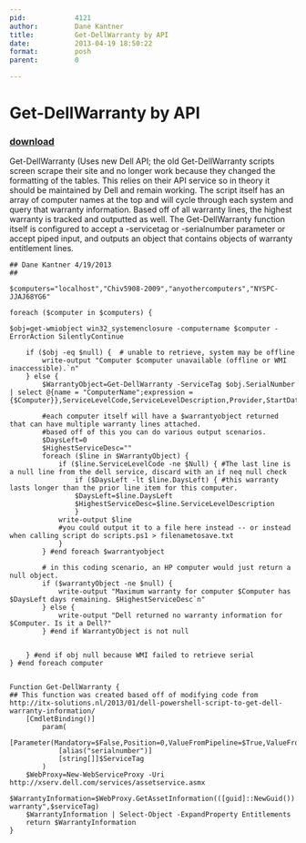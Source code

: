 ```yaml
---
pid:            4121
author:         Dane Kantner
title:          Get-DellWarranty by API
date:           2013-04-19 18:50:22
format:         posh
parent:         0

---
```


# Get-DellWarranty by API

### [download](//scripts/4121.ps1)

Get-DellWarranty (Uses new Dell API; the old Get-DellWarranty scripts screen scrape their site and no longer work because they changed the formatting of the tables. This relies on their API service so in theory it should be maintained by Dell and remain working. The script itself has an array of computer names at the top and will cycle through each system and query that warranty information. Based off of all warranty lines, the highest warranty is tracked and outputted as well.  The Get-DellWarranty function itself is configured to accept a -servicetag or -serialnumber parameter or accept piped input, and outputs an object that contains objects of warranty entitlement lines. 

```posh
## Dane Kantner 4/19/2013
##

$computers="localhost","Chiv5908-2009","anyothercomputers","NYSPC-JJAJ68YG6"

foreach ($computer in $computers) {

$obj=get-wmiobject win32_systemenclosure -computername $computer -ErrorAction SilentlyContinue

    if ($obj -eq $null) {  # unable to retrieve, system may be offline
        write-output "Computer $computer unavailable (offline or WMI inaccessible).`n"
    } else {
        $WarrantyObject=Get-DellWarranty -ServiceTag $obj.SerialNumber | select @{name = "ComputerName";expression = {$Computer}},ServiceLevelCode,ServiceLevelDescription,Provider,StartDate,EndDate,DaysLeft,EntitlementType   

        #each computer itself will have a $warrantyobject returned that can have multiple warranty lines attached.
        #based off of this you can do various output scenarios. 
        $DaysLeft=0
        $HighestServiceDesc=""
        foreach ($line in $WarrantyObject) {
            if ($line.ServiceLevelCode -ne $Null) { #The last line is a null line from the dell service, discard with an if neq null check
                if ($DaysLeft -lt $line.DaysLeft) { #this warranty lasts longer than the prior line item for this computer.
                $DaysLeft=$line.DaysLeft
                $HighestServiceDesc=$line.ServiceLevelDescription
                }
            write-output $line
            #you could output it to a file here instead -- or instead when calling script do scripts.ps1 > filenametosave.txt
            }
        } #end foreach $warrantyobject
        
        # in this coding scenario, an HP computer would just return a null object.
        if ($warrantyObject -ne $null) { 
            write-output "Maximum warranty for computer $Computer has $DaysLeft days remaining. $HighestServiceDesc`n"
        } else {
            write-output "Dell returned no warranty information for $Computer. Is it a Dell?"   
        } #end if WarrantyObject is not null
       
      
    } #end if obj null because WMI failed to retrieve serial
} #end foreach computer


Function Get-DellWarranty {
## This function was created based off of modifying code from http://itx-solutions.nl/2013/01/dell-powershell-script-to-get-dell-warranty-information/
    [CmdletBinding()]
        param(
            [Parameter(Mandatory=$False,Position=0,ValueFromPipeline=$True,ValueFromPipelineByPropertyName=$True)]
            [alias("serialnumber")]
            [string[]]$ServiceTag
        )
    $WebProxy=New-WebServiceProxy -Uri http://xserv.dell.com/services/assetservice.asmx
    $WarrantyInformation=$WebProxy.GetAssetInformation(([guid]::NewGuid()).Guid,"Dell warranty",$serviceTag)
    $WarrantyInformation | Select-Object -ExpandProperty Entitlements
    return $WarrantyInformation
}
```
